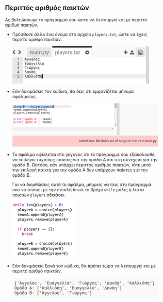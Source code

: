 ## Περιττός αριθμός παικτών

Ας βελτιώσουμε το πρόγραμμά σου ώστε να λειτουργεί και με περιττό αριθμό παικτών.

+ Πρόσθεσε άλλο ένα όνομα στο αρχείο `players.txt`, ώστε να έχεις περιττό αριθμό παικτών.
    
    ![screenshot](images/team-luna.png)

+ Εάν δοκιμάσεις τον κώδικα, θα δεις ότι εμφανίζεται μήνυμα σφάλματος.
    
    ![screenshot](images/team-error.png)

+ Το σφάλμα οφείλεται στο γεγονός ότι το πρόγραμμά σου εξακολουθεί να επιλέγει τυχαίους παίκτες για την ομάδα Α και στη συνέχεια για την ομάδα Β. Ωστόσο, εάν υπάρχει περιττός αριθμός παικτών, τότε μετά την επιλογή παίκτη για την ομάδα Α δεν υπάρχουν παίκτες για την ομάδα Β.
    
    Για να διορθώσεις αυτό το σφάλμα, μπορείς να πεις στο πρόγραμμά σου να σπάσει με την εντολή `break` το βρόχο `while` μόλις η λίστα παικτών `players` αδειάσει.
    
    ![screenshot](images/team-fix.png)

+ Εάν δοκιμάσεις ξανά τον κώδικα, θα πρέπει τώρα να λειτουργεί και με περιττό αριθμό παικτών.
    
    ![screenshot](images/team-fix-test.png)